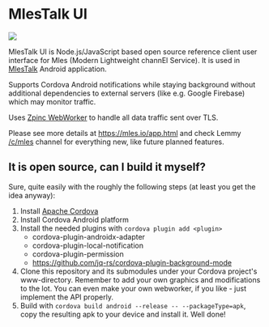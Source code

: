 # MlesTalk UI

![](mlestalk_login.gif)

MlesTalk UI is Node.js/JavaScript based open source reference client user interface for Mles (Modern Lightweight channEl Service). It is used in [MlesTalk](https://play.google.com/store/apps/details?id=io.mles.mlestalk) Android application.

Supports Cordova Android notifications while staying background without additional dependencies to external servers (like e.g. Google Firebase) which may monitor traffic.

Uses [Zpinc WebWorker](https://github.com/jq-rs/zpinc-webworker) to handle all data traffic sent over TLS.

Please see more details at https://mles.io/app.html and check Lemmy [/c/mles](https://lemmy.world/c/mles/) channel for everything new, like future planned features.

## It is open source, can I build it myself?

Sure, quite easily with the roughly the following steps (at least you get the idea anyway):
 1. Install [Apache Cordova](https://cordova.apache.org/)
 2. Install Cordova Android platform
 3. Install the needed plugins with ```cordova plugin add <plugin>```
     * cordova-plugin-androidx-adapter
     * cordova-plugin-local-notification
     * cordova-plugin-permission
     * https://github.com/jq-rs/cordova-plugin-background-mode
 4. Clone this repository and its submodules under your Cordova project's www-directory. Remember to add your own graphics and modifications to the lot. You can even make your own webworker, if you like - just implement the API properly.
 5. Build with ```cordova build android --release -- --packageType=apk```, copy the resulting apk to your device and install it. Well done!
 

